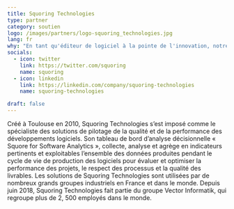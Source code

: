 ```yaml
---
title: Squoring Technologies
type: partner
category: soutien
logo: /images/partners/logo-squoring_technologies.jpg
lang: fr
why: "En tant qu'éditeur de logiciel à la pointe de l'innovation, notre participation au DevFest nous permet d'échanger avec tous les acteurs de notre écosystème sur les dernières avancées technologiques. A ce titre, tous les ingénieurs de notre équipe R&D sont invités à participer à l'événement pour partager et rester connectés avec la grande communauté des développeurs !"
socials:
  - icon: twitter
    link: https://twitter.com/squoring
    name: squoring
  - icon: linkedin
    link: https://linkedin.com/company/squoring-technologies
    name: squoring-technologies

draft: false
---
```

Créé à Toulouse en 2010, Squoring Technologies s’est imposé comme le spécialiste des solutions de pilotage de la qualité et de la performance des développements logiciels. Son tableau de bord d’analyse décisionnelle « Squore for Software Analytics », collecte, analyse et agrège en indicateurs pertinents et exploitables l’ensemble des données produites pendant le cycle de vie de production des logiciels pour évaluer et optimiser la performance des projets, le respect des processus et la qualité des livrables. Les solutions de Squoring Technologies sont utilisées par de nombreux grands groupes industriels en France et dans le monde. Depuis juin 2018, Squoring Technologies fait partie du groupe Vector Informatik, qui regroupe plus de 2, 500 employés dans le monde.
